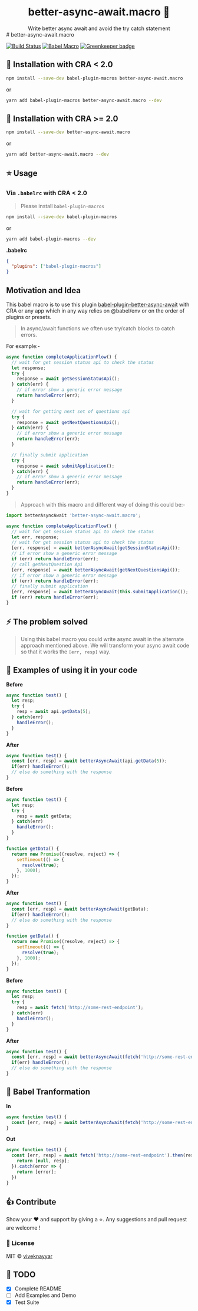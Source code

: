 <div align="center">
    <h1>better-async-await.macro 🎣</h1>
    Write better async await and avoid the try catch statement
</div>
# better-async-await.macro

[![Build Status](https://travis-ci.com/vivek12345/better-async-await.macro.svg?branch=master)](https://travis-ci.com/vivek12345/better-async-await.macro) [![Babel Macro](https://img.shields.io/badge/babel--macro-%F0%9F%8E%A3-f5da55.svg?style=flat-square)](https://github.com/kentcdodds/babel-plugin-macros) [![Greenkeeper badge](https://badges.greenkeeper.io/vivek12345/better-async-await.macro.svg)](https://greenkeeper.io/)


## 🚚 Installation with CRA < 2.0

```sh
npm install --save-dev babel-plugin-macros better-async-await.macro
```

or

```sh
yarn add babel-plugin-macros better-async-await.macro --dev
```

## 🚚 Installation with CRA >= 2.0

```sh
npm install --save-dev better-async-await.macro
```

or

```sh
yarn add better-async-await.macro --dev
```

## ⭐ Usage

### Via `.babelrc` with CRA < 2.0

> Please install `babel-plugin-macros`

```sh
npm install --save-dev babel-plugin-macros
```

or

```sh
yarn add babel-plugin-macros --dev
```


**.babelrc**

```json
{
  "plugins": ["babel-plugin-macros"]
}
```

## Motivation and Idea

This babel macro is to use this plugin [babel-plugin-better-async-await](https://github.com/vivek12345/babel-plugin-better-async-await/) with CRA or any app which in any way relies on @babel/env or on the order of plugins or presets.


> In async/await functions we often use try/catch blocks to catch errors.

For example:-

```javascript
async function completeApplicationFlow() {
  // wait for get session status api to check the status
  let response;
  try {
    response = await getSessionStatusApi();
  } catch(err) {
    // if error show a generic error message
    return handleError(err);
  }

  // wait for getting next set of questions api
  try {
    response = await getNextQuestionsApi();
  } catch(err) {
    // if error show a generic error message
    return handleError(err);
  }

  // finally submit application
  try {
    response = await submitApplication();
  } catch(err) {
    // if error show a generic error message
    return handleError(err);
  }
}

```

> Approach with this macro and different way of doing this could be:-

```javascript
import betterAsyncAwait 'better-async-await.macro';

async function completeApplicationFlow() {
  // wait for get session status api to check the status
  let err, response;
  // wait for get session status api to check the status
  [err, response] = await betterAsyncAwait(getSessionStatusApi());
  // if error show a generic error message
  if (err) return handleError(err);
  // call getNextQuestion Api
  [err, response] = await betterAsyncAwait(getNextQuestionsApi());
  // if error show a generic error message
  if (err) return handleError(err);
  // finally submit application
  [err, response] = await betterAsyncAwait(this.submitApplication());
  if (err) return handleError(err);
}

```



## ⚡️ The problem solved

> Using this babel macro you could write async await in the alternate approach mentioned above.
We will transform your async await code so that it works the `[err, resp]` way.

## 📒 Examples of using it in your code

**Before**
```javascript
async function test() {
  let resp;
  try {
    resp = await api.getData(5);
  } catch(err)
    handleError();
  }
}
```

**After**

```javascript
async function test() {
  const [err, resp] = await betterAsyncAwait(api.getData(5));
  if(err) handleError();
  // else do something with the response
}
```

**Before**
```javascript
async function test() {
  let resp;
  try {
    resp = await getData;
  } catch(err)
    handleError();
  }
}

function getData() {
  return new Promise((resolve, reject) => {
    setTimeout(() => {
      resolve(true);
    }, 1000);
  });
}
```

**After**

```javascript
async function test() {
  const [err, resp] = await betterAsyncAwait(getData);
  if(err) handleError();
  // else do something with the response
}

function getData() {
  return new Promise((resolve, reject) => {
    setTimeout(() => {
      resolve(true);
    }, 1000);
  });
}
```

**Before**
```javascript
async function test() {
  let resp;
  try {
    resp = await fetch('http://some-rest-endpoint');
  } catch(err)
    handleError();
  }
}
```

**After**

```javascript
async function test() {
  const [err, resp] = await betterAsyncAwait(fetch('http://some-rest-endpoint'));
  if(err) handleError();
  // else do something with the response
}
```

## 📒 Babel Tranformation

**In**

```javascript
async function test() {
  const [err, resp] = await betterAsyncAwait(fetch('http://some-rest-endpoint'));
}
```

**Out**

```javascript
async function test() {
  const [err, resp] = await fetch('http://some-rest-endpoint').then(resp => {
    return [null, resp];
  }).catch(error => {
    return [error];
  })
}
```

## 👍 Contribute

Show your ❤️ and support by giving a ⭐. Any suggestions and pull request are welcome !

### 📝 License

MIT © [viveknayyar](https://github.com/vivek12345)

## 👷 TODO

- [x] Complete README
- [ ] Add Examples and Demo
- [x] Test Suite
